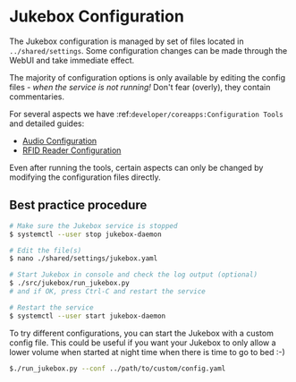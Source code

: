 # Jukebox Configuration

The Jukebox configuration is managed by set of files located in `../shared/settings`.
Some configuration changes can be made through the WebUI and take immediate effect.

The majority of configuration options is only available by editing the config files -
*when the service is not running!*
Don't fear (overly), they contain commentaries.

For several aspects we have :ref:`developer/coreapps:Configuration Tools` and detailed guides:

* [Audio Configuration](./audio.md#audio-configuration)
* [RFID Reader Configuration](./rfid/basics.md#reader-configuration)

Even after running the tools, certain aspects can only be changed by modifying the configuration files directly.

## Best practice procedure

```bash
# Make sure the Jukebox service is stopped
$ systemctl --user stop jukebox-daemon

# Edit the file(s)
$ nano ./shared/settings/jukebox.yaml

# Start Jukebox in console and check the log output (optional)
$ ./src/jukebox/run_jukebox.py
# and if OK, press Ctrl-C and restart the service

# Restart the service
$ systemctl --user start jukebox-daemon
```

To try different configurations, you can start the Jukebox with a custom config file.
This could be useful if you want your Jukebox to only allow a lower volume when started
at night time when there is time to go to bed :-)

```bash
$./run_jukebox.py --conf ../path/to/custom/config.yaml
```
